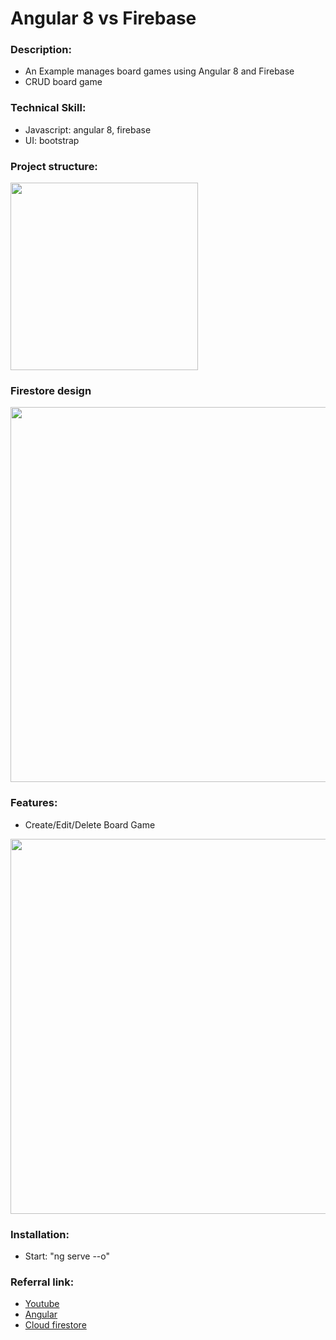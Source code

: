 # Angular 8 vs Firebase

### Description:
* An Example manages board games using Angular 8 and Firebase
* CRUD board game

### Technical Skill:
* Javascript: angular 8, firebase
* UI: bootstrap

### Project structure:
<img src='https://i.imgur.com/4ScTvvt.png' width="300">

### Firestore design
<img src='https://i.imgur.com/7G2V0DV.png' width="600">

### Features:

* Create/Edit/Delete Board Game

<img src='https://i.imgur.com/IRZWMPk.png' width="600">

### Installation:
* Start: "ng serve --o"

### Referral link:
- [Youtube](https://www.youtube.com/watch?v=5I6k77uqtLY&t=636s)
- [Angular](https://angular.io/start)
- [Cloud firestore](https://firebase.google.com/docs/firestore/?gclid=CjwKCAjwxt_tBRAXEiwAENY8hSuITrPmZuxOC98mMrfXz2vlJmGACuy7O1UyQIxQE4cLUHJW7NjVIxoCNzwQAvD_BwE)

